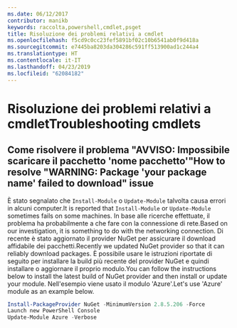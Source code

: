 ```yaml
---
ms.date: 06/12/2017
contributor: manikb
keywords: raccolta,powershell,cmdlet,psget
title: Risoluzione dei problemi relativi a cmdlet
ms.openlocfilehash: f5cd9c0cc23fef5891bf02c10b6541ab0f9d418a
ms.sourcegitcommit: e7445ba8203da304286c591ff513900ad1c244a4
ms.translationtype: HT
ms.contentlocale: it-IT
ms.lasthandoff: 04/23/2019
ms.locfileid: "62084182"
---
```

# <a name="troubleshooting-cmdlets"></a><span data-ttu-id="3f321-103">Risoluzione dei problemi relativi a cmdlet</span><span class="sxs-lookup"><span data-stu-id="3f321-103">Troubleshooting cmdlets</span></span>

## <a name="how-to-resolve-warning-package-your-package-name-failed-to-download-issue"></a><span data-ttu-id="3f321-104">Come risolvere il problema "AVVISO: Impossibile scaricare il pacchetto 'nome pacchetto'"</span><span class="sxs-lookup"><span data-stu-id="3f321-104">How to resolve "WARNING: Package 'your package name' failed to download" issue</span></span>

<span data-ttu-id="3f321-105">È stato segnalato che `Install-Module` o `Update-Module` talvolta causa errori in alcuni computer.</span><span class="sxs-lookup"><span data-stu-id="3f321-105">It is reported that `Install-Module` or `Update-Module` sometimes fails on some machines.</span></span>
<span data-ttu-id="3f321-106">In base alle ricerche effettuate, il problema ha probabilmente a che fare con la connessione di rete.</span><span class="sxs-lookup"><span data-stu-id="3f321-106">Based on our investigation, it is something to do with the networking connection.</span></span>
<span data-ttu-id="3f321-107">Di recente è stato aggiornato il provider NuGet per assicurare il download affidabile dei pacchetti.</span><span class="sxs-lookup"><span data-stu-id="3f321-107">Recently we updated NuGet provider so that it can reliably download packages.</span></span>
<span data-ttu-id="3f321-108">È possibile usare le istruzioni riportate di seguito per installare la build più recente del provider NuGet e quindi installare o aggiornare il proprio modulo.</span><span class="sxs-lookup"><span data-stu-id="3f321-108">You can follow the instructions below to install the latest build of NuGet provider and then install or update your module.</span></span>
<span data-ttu-id="3f321-109">Nell'esempio viene usato il modulo 'Azure'.</span><span class="sxs-lookup"><span data-stu-id="3f321-109">Let's use 'Azure' module as an example below.</span></span>

```powershell
Install-PackageProvider NuGet -MinimumVersion 2.8.5.206 -Force
Launch new PowerShell Console
Update-Module Azure -Verbose
```
